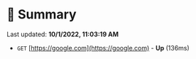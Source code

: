 # 📖 Summary
Last updated: **10/1/2022, 11:03:19 AM**

- `GET` [https://google.com](https://google.com) - **Up** (136ms)
